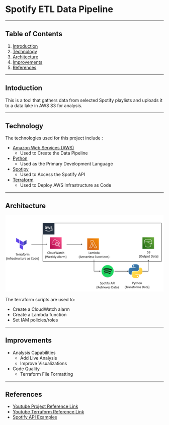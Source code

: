 # Spotify ETL Data Pipeline

---

## Table of Contents

1. [Introduction](#introduction)
2. [Technology](#Tech)
3. [Architecture](#Architecture)
4. [Improvements](#Improvements)
5. [References](#References)

---

## Intoduction <a name="Introduction"></a>

This is a tool that gathers data from selected Spotify playlists and uploads it to a data lake in AWS S3 for analysis.

---

## Technology <a name="Tech"></a>

The technologies used for this project include :

* [Amazon Web Services (AWS)](https://aws.amazon.com/)
  * Used to Create the Data Pipeline
* [Python](https://www.python.org/)
  * Used as the Primary Development Language
* [Spotipy](https://spotipy.readthedocs.io/)
  * Used to Access the Spotify API
* [Terraform](https://www.terraform.io/)
  * Used to Deploy AWS Infrastructure as Code

---

## Architecture <a name="Architecture"></a>

![Architecture Diagram](/images/Architecture_Diagram.PNG)

The terraform scripts are used to:

* Create a CloudWatch alarm
* Create a Lambda function
* Set IAM policies/roles
  
---

## Improvements <a name="Improvements"></a>

* Analysis Capabilities
  * Add Live Analysis
  * Improve Visualizations
* Code Quality
  * Terraform File Formatting

---

## References <a name="References"></a>

* [Youtube Project Reference Link](https://www.youtube.com/watch?v=iYpoKQZP3EU)
* [Youtube Terraform Reference Link](https://www.youtube.com/watch?v=vwn77cUarTs&list=PL8HowI-L-3_9bkocmR3JahQ4Y-Pbqs2Nt)
* [Spotify API Examples](https://betterprogramming.pub/how-to-extract-any-artists-data-using-spotify-s-api-python-and-spotipy-4c079401bc37)